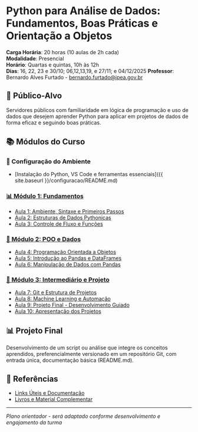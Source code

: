 # Python para Análise de Dados: Fundamentos, Boas Práticas e Orientação a Objetos

**Carga Horária**: 20 horas (10 aulas de 2h cada)  
**Modalidade**: Presencial  
**Horário**: Quartas e quintas, 10h às 12h  
**Dias**: 16, 22, 23 e 30/10; 06,12,13,19, e 27/11; e 04/12/2025
**Professor**: Bernardo Alves Furtado - bernardo.furtado@ipea.gov.br

## 🎯 Público-Alvo
Servidores públicos com familiaridade em lógica de programação e uso de dados que desejem aprender Python para aplicar em projetos de dados de forma eficaz e seguindo boas práticas.

## 📚 Módulos do Curso

### 🔧 Configuração do Ambiente

- [Instalação do Python, VS Code e ferramentas essenciais]({{ site.baseurl }}/configuracao/README.md)

### [📊 Módulo 1: Fundamentos](modulo1-fundamentos/README.md)
- [Aula 1: Ambiente, Sintaxe e Primeiros Passos](modulo1-fundamentos/aula1-ambiente-sintaxe/README.md)
- [Aula 2: Estruturas de Dados Pythonicas](modulo1-fundamentos/aula2-estruturas-dados/README.md)
- [Aula 3: Controle de Fluxo e Funções](modulo1-fundamentos/aula3-controle-fluxo/README.md)

### [🐍 Módulo 2: POO e Dados](modulo2-objetos/README.md)
- [Aula 4: Programação Orientada a Objetos](modulo2-objetos/aula4-programacao-orientada-objetos/README.md)
- [Aula 5: Introdução ao Pandas e DataFrames](modulo2-objetos/aula5-pandas-dataframes/README.md)
- [Aula 6: Manipulação de Dados com Pandas](modulo2-objetos/aula6-manipulacao-dados/README.md)

### [🚀 Módulo 3: Intermediário e Projeto](modulo3-projeto/README.md)
- [Aula 7: Git e Estrutura de Projetos](modulo3-projeto/aula7-git-estrutura-projetos/README.md)
- [Aula 8: Machine Learning e Automação](modulo3-projeto/aula8-ml-automacao/README.md)
- [Aula 9: Projeto Final - Desenvolvimento Guiado](modulo3-projeto/aula9-projeto-final-guiado/README.md)
- [Aula 10: Apresentação dos Projetos](modulo3-projeto/aula10-apresentacao-projetos/README.md)

## 📊 Projeto Final
Desenvolvimento de um script ou análise que integre os conceitos aprendidos, preferencialmente versionado em um repositório Git, com entrada única, documentação básica (README.md).

## 📖 Referências
- [Links Úteis e Documentação](referencias/links-uteis.md)
- [Livros e Material Complementar](referencias/livros-material.md)

---

*Plano orientador - será adaptado conforme desenvolvimento e engajamento da turma*